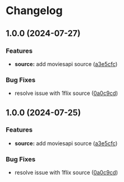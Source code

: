 # Changelog

## 1.0.0 (2024-07-27)


### Features

* **source:** add moviesapi source ([a3e5cfc](https://github.com/elyeandre/streamely-native-app/commit/a3e5cfcd3640e8a3f0bfc0c2e0826972548df36c))


### Bug Fixes

* resolve issue with 1flix source ([0a0c9cd](https://github.com/elyeandre/streamely-native-app/commit/0a0c9cd16643c8fe7c02f37f2f6a96fe9ee0422b))

## 1.0.0 (2024-07-25)


### Features

* **source:** add moviesapi source ([a3e5cfc](https://github.com/elyeandre/streamely-native-app/commit/a3e5cfcd3640e8a3f0bfc0c2e0826972548df36c))


### Bug Fixes

* resolve issue with 1flix source ([0a0c9cd](https://github.com/elyeandre/streamely-native-app/commit/0a0c9cd16643c8fe7c02f37f2f6a96fe9ee0422b))
